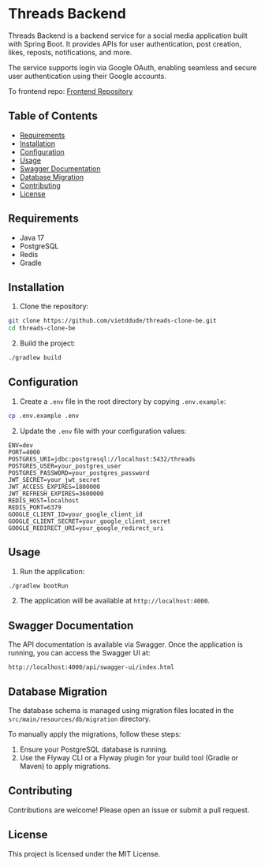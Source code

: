 # Threads Backend

Threads Backend is a backend service for a social media application built with Spring Boot. It provides APIs for user authentication, post creation, likes, reposts, notifications, and more.

The service supports login via Google OAuth, enabling seamless and secure user authentication using their Google accounts.

To frontend repo: [Frontend Repository](https://github.com/vietddude/threads-clone-fe)

## Table of Contents

- [Requirements](#requirements)
- [Installation](#installation)
- [Configuration](#configuration)
- [Usage](#usage)
- [Swagger Documentation](#swagger-documentation)
- [Database Migration](#database-migration)
- [Contributing](#contributing)
- [License](#license)

## Requirements

- Java 17
- PostgreSQL
- Redis
- Gradle

## Installation

1. Clone the repository:

```sh
git clone https://github.com/vietddude/threads-clone-be.git
cd threads-clone-be
```

2. Build the project:

```sh
./gradlew build
```

## Configuration

1. Create a `.env` file in the root directory by copying `.env.example`:

```sh
cp .env.example .env
```

2. Update the `.env` file with your configuration values:

```env
ENV=dev
PORT=4000
POSTGRES_URI=jdbc:postgresql://localhost:5432/threads
POSTGRES_USER=your_postgres_user
POSTGRES_PASSWORD=your_postgres_password
JWT_SECRET=your_jwt_secret
JWT_ACCESS_EXPIRES=1800000
JWT_REFRESH_EXPIRES=3600000
REDIS_HOST=localhost
REDIS_PORT=6379
GOOGLE_CLIENT_ID=your_google_client_id
GOOGLE_CLIENT_SECRET=your_google_client_secret
GOOGLE_REDIRECT_URI=your_google_redirect_uri
```

## Usage

1. Run the application:

```sh
./gradlew bootRun
```

2. The application will be available at `http://localhost:4000`.

## Swagger Documentation

The API documentation is available via Swagger. Once the application is running, you can access the Swagger UI at:

```
http://localhost:4000/api/swagger-ui/index.html
```

## Database Migration

The database schema is managed using migration files located in the `src/main/resources/db/migration` directory.

To manually apply the migrations, follow these steps:

1. Ensure your PostgreSQL database is running.
2. Use the Flyway CLI or a Flyway plugin for your build tool (Gradle or Maven) to apply migrations.

## Contributing

Contributions are welcome! Please open an issue or submit a pull request.

## License

This project is licensed under the MIT License.
